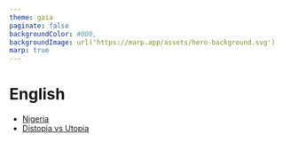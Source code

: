 ```yaml
---
theme: gaia
paginate: false
backgroundColor: #000,
backgroundImage: url('https://marp.app/assets/hero-background.svg')
marp: true
---
```


# English

- [Nigeria](./nigeria)
- [Distopia vs Utopia](./utopia-distopia)
